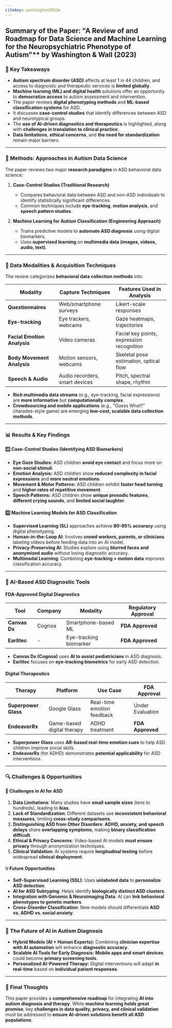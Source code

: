 ```yaml
---
citekey: washington2023a
---
```

## Summary of the Paper: "A Review of and Roadmap for Data Science and Machine Learning for the Neuropsychiatric Phenotype of Autism"** by **Washington & Wall (2023)**

### 📌 Key Takeaways

- **Autism spectrum disorder (ASD)** affects at least 1 in 44 children, and access to diagnostic and therapeutic services is **limited globally**.
- **Machine learning (ML) and digital health** solutions offer an opportunity to **democratize access** to autism assessment and intervention.
- The paper reviews **digital phenotyping methods** and **ML-based classification systems** for ASD.
- It discusses **case-control studies** that identify differences between ASD and neurotypical groups.
- The **use of AI-driven diagnostics and therapeutics** is highlighted, along with **challenges in translation to clinical practice**.
- **Data limitations**, **ethical concerns**, and **the need for standardization** remain major barriers.

---

### 🔬 Methods: Approaches in Autism Data Science

The paper reviews two major **research paradigms** in ASD behavioral data science:

1. **Case-Control Studies (Traditional Research)**
    
    - Compares behavioral data between ASD and non-ASD individuals to identify statistically significant differences.
    - Common techniques include **eye-tracking**, **motion analysis**, and **speech pattern studies**.
2. **Machine Learning for Autism Classification (Engineering Approach)**
    
    - Trains predictive models to **automate ASD diagnosis** using digital biomarkers.
    - Uses **supervised learning** on **multimedia data (images, videos, audio, text)**.

---

### 🧠 Data Modalities & Acquisition Techniques

The review categorizes **behavioral data collection methods** into:

|**Modality**|**Capture Techniques**|**Features Used in Analysis**|
|---|---|---|
|**Questionnaires**|Web/smartphone surveys|Likert-scale responses|
|**Eye-tracking**|Eye trackers, webcams|Gaze heatmaps, trajectories|
|**Facial Emotion Analysis**|Video cameras|Facial key points, expression recognition|
|**Body Movement Analysis**|Motion sensors, webcams|Skeletal pose estimation, optical flow|
|**Speech & Audio**|Audio recorders, smart devices|Pitch, spectral shape, rhythm|

- **Rich multimedia data streams** (e.g., eye-tracking, facial expressions) are **more informative** but **computationally complex**.
- **Crowdsourcing and mobile applications** (e.g., "Guess What?" charades-style game) are emerging **low-cost, scalable data collection methods**.

---

### 📊 Results & Key Findings

#### 1️⃣ Case-Control Studies (Identifying ASD Biomarkers)

- **Eye Gaze Studies:** ASD children **avoid eye contact** and focus more on **non-social stimuli**.
- **Emotion Analysis:** ASD children show **reduced complexity in facial expressions** and **more neutral emotions**.
- **Movement & Motor Patterns:** ASD children exhibit **faster head turning** and **higher rates of repetitive movement**.
- **Speech Patterns:** ASD children show **unique prosodic features**, **different crying sounds**, and **limited social laughter**.

#### 2️⃣ Machine Learning Models for ASD Classification

- **Supervised Learning (SL)** approaches achieve **80-95% accuracy** using digital phenotyping.
- **Human-in-the-Loop AI**: Involves **crowd workers, parents, or clinicians** labeling videos before feeding data into an AI model.
- **Privacy-Preserving AI**: Studies explore using **blurred faces and anonymized audio** without losing diagnostic accuracy.
- **Multimodal Learning**: Combining **eye-tracking + motion data** improves classification accuracy.

---

### 🚀 AI-Based ASD Diagnostic Tools

#### FDA-Approved Digital Diagnostics

| **Tool**      | **Company** | **Modality**           | **Regulatory Approval** |
| ------------- | ----------- | ---------------------- | ----------------------- |
| **Canvas Dx** | Cognoa      | Smartphone-based ML    | **FDA Approved**        |
| **Earlitec**  | -           | Eye-tracking biomarker | **FDA Approved**        |

- **Canvas Dx (Cognoa)** uses **AI to assist pediatricians** in ASD diagnosis.
- **Earlitec** focuses on **eye-tracking biometrics** for early ASD detection.

#### Digital Therapeutics

|**Therapy**|**Platform**|**Use Case**|**FDA Approval**|
|---|---|---|---|
|**Superpower Glass**|Google Glass|Real-time emotion feedback|Under Evaluation|
|**EndeavorRx**|Game-based digital therapy|ADHD treatment|**FDA Approved**|

- **Superpower Glass** uses **AR-based real-time emotion cues** to help ASD children improve social skills.
- **EndeavorRx** (for ADHD) demonstrates **potential applicability** for ASD interventions.

---

### 🔍 Challenges & Opportunities

#### 🚧 Challenges in AI for ASD

1. **Data Limitations**: Many studies have **small sample sizes** (tens to hundreds), leading to **bias**.
2. **Lack of Standardization**: Different datasets use **inconsistent behavioral measures**, limiting **cross-study comparisons**.
3. **Distinguishing ASD from Other Disorders**: **ADHD, anxiety, and speech delays** share **overlapping symptoms**, making **binary classification difficult**.
4. **Ethical & Privacy Concerns**: Video-based AI models **must ensure privacy** through anonymization techniques.
5. **Clinical Validation**: AI systems require **longitudinal testing** before widespread **clinical deployment**.

#### 💡 Future Opportunities

- **Self-Supervised Learning (SSL)**: Uses **unlabeled data** to **personalize ASD detection**.
- **AI for ASD Subtyping**: Helps identify **biologically distinct ASD clusters**.
- **Integration with Genomic & Neuroimaging Data**: AI can **link behavioral phenotypes to genetic markers**.
- **Cross-Disorder Classification**: New models should differentiate **ASD vs. ADHD vs. social anxiety**.

---

### 🔮 The Future of AI in Autism Diagnosis

- **Hybrid Models (AI + Human Experts):** Combining **clinician expertise with AI automation** will enhance **diagnostic accuracy**.
- **Scalable AI Tools for Early Diagnosis:** **Mobile apps and smart devices** could become **primary screening tools**.
- **Personalized AI-Powered Therapy:** Digital interventions will adapt **in real-time** based on **individual patient responses**.

---

### 🌟 Final Thoughts

This paper provides a **comprehensive roadmap** for integrating **AI into autism diagnosis and therapy**. While **machine learning holds great promise**, key **challenges in data quality, privacy, and clinical validation** must be addressed to **ensure AI-driven solutions benefit all ASD populations**.